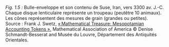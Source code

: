 *Fig. 1.5 :* Bulle-enveloppe et son contenu de Suse, Iran, vers 3300 av. J.-C. Chaque disque lenticulaire représente un troupeau (peutêtre 10 animaux). Les cônes représentent des mesures de grain (grandes ou petites).  
Source : Frank J. Swetz, [« Mathematical Treasure: Mesopotamian Accounting Tokens »,](https://www.maa.org/press/periodicals/convergence/mathematical-treasure-mesopotamian-accounting-tokens) Mathematical Association of America © Denise Schmandt-Besserat and Musée du Louvre, Département des Antiquités Orientales.